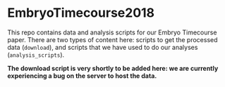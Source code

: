 # EmbryoTimecourse2018
This repo contains data and analysis scripts for our Embryo Timecourse paper. 
There are two types of content here: scripts to get the processed data (`download`), and scripts that we have used to do our analyses (`analysis_scripts`).

**The download script is very shortly to be added here: we are currently experiencing a bug on the server to host the data.**